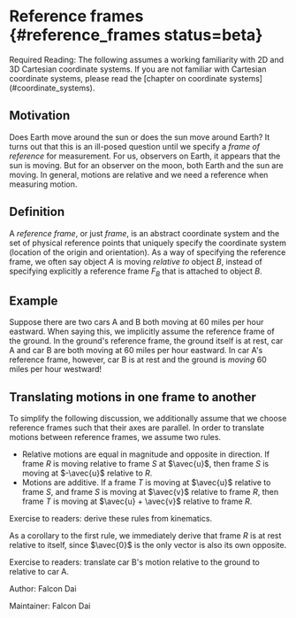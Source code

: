 # Reference frames {#reference_frames status=beta}

<div class="check" markdown="1">
Required Reading: The following assumes a working familiarity with 2D and 3D Cartesian coordinate systems. If you are not familiar with Cartesian coordinate systems, please read the [chapter on coordinate systems](#coordinate_systems).
</div>

## Motivation

Does Earth move around the sun or does the sun move around Earth? It turns out that this is an ill-posed question until we specify a _frame of reference_ for measurement. For us, observers on Earth, it appears that the sun is moving. But for an observer on the moon, both Earth and the sun are moving. In general, motions are relative and we need a reference when measuring motion.

## Definition

A _reference frame_, or just _frame_, is an abstract coordinate system and the set of physical reference points that uniquely specify the coordinate system (location of the origin and orientation). As a way of specifying the reference frame, we often say object $A$ is moving _relative to_ object $B$, instead of specifying explicitly a reference frame $F_B$ that is attached to object $B$.

## Example

Suppose there are two cars A and B both moving at 60 miles per hour eastward. When saying this, we implicitly assume the reference frame of the ground. In the ground's reference frame, the ground itself is at rest, car A and car B are both moving at 60 miles per hour eastward. In car A's reference frame, however, car B is at rest and the ground is _moving_ 60 miles per hour westward!

## Translating motions in one frame to another

To simplify the following discussion, we additionally assume that we choose reference frames such that their axes are parallel. In order to translate motions between reference frames, we assume two rules.

- Relative motions are equal in magnitude and opposite in direction. If frame $R$ is moving relative to frame $S$ at $\avec{u}$, then frame $S$ is moving at $-\avec{u}$ relative to $R$.
- Motions are additive. If a frame $T$ is moving at $\avec{u}$ relative to frame $S$, and frame $S$ is moving at $\avec{v}$ relative to frame $R$, then frame $T$ is moving at $\avec{u} + \avec{v}$ relative to frame $R$.

<div class='check' markdown="1">
Exercise to readers: derive these rules from kinematics.
</div>

As a corollary to the first rule, we immediately derive that frame $R$ is at rest relative to itself, since $\avec{0}$ is the only vector is also its own opposite.

<div class='check' markdown="1">
Exercise to readers: translate car B's motion relative to the ground to relative to car A.
</div>

Author: Falcon Dai

Maintainer: Falcon Dai
